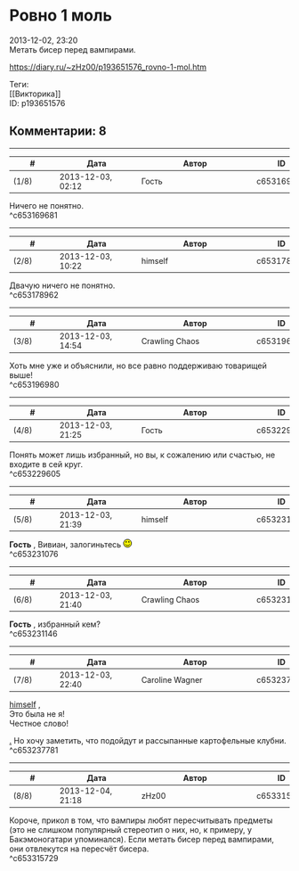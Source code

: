 Ровно 1 моль
============

  
2013-12-02, 23:20  
 Метать бисер перед вампирами.   
  
<https://diary.ru/~zHz00/p193651576_rovno-1-mol.htm>  
  
Теги:  
[[Викторика]]  
ID: p193651576  


Комментарии: 8
--------------

  


---



|         #         |              Дата              |                     Автор                     |           ID           |
| --- | --- | --- | --- |
| (1/8) | 2013-12-03, 02:12 | Гость | c653169681 |

  
 Ничего не понятно.   
 ^c653169681

---



|         #         |              Дата              |                     Автор                     |           ID           |
| --- | --- | --- | --- |
| (2/8) | 2013-12-03, 10:22 | himself | c653178962 |

  
 Двачую ничего не понятно.   
 ^c653178962

---



|         #         |              Дата              |                     Автор                     |           ID           |
| --- | --- | --- | --- |
| (3/8) | 2013-12-03, 14:54 | Crawling Chaos | c653196980 |

  
 Хоть мне уже и объяснили, но все равно поддерживаю товарищей выше!   
 ^c653196980

---



|         #         |              Дата              |                     Автор                     |           ID           |
| --- | --- | --- | --- |
| (4/8) | 2013-12-03, 21:25 | Гость | c653229605 |

  
 Понять может лишь избранный, но вы, к сожалению или счастью, не входите в сей круг.   
 ^c653229605

---



|         #         |              Дата              |                     Автор                     |           ID           |
| --- | --- | --- | --- |
| (5/8) | 2013-12-03, 21:39 | himself | c653231076 |

  
  **Гость**  , Вивиан, залогиньтесь ![:)](pics/3.gif)   
 ^c653231076

---



|         #         |              Дата              |                     Автор                     |           ID           |
| --- | --- | --- | --- |
| (6/8) | 2013-12-03, 21:40 | Crawling Chaos | c653231146 |

  
  **Гость**  , избранный кем?   
 ^c653231146

---



|         #         |              Дата              |                     Автор                     |           ID           |
| --- | --- | --- | --- |
| (7/8) | 2013-12-03, 22:40 | Caroline Wagner | c653237781 |

  
  [himself](http://himself.diary.ru "void")  ,   
 Это была не я!   
 Честное слово!   
   
  [.](https://zHz00.diary.ru/p193651576.htm?index=1#linkmore193651576m1)    Но хочу заметить, что подойдут и рассыпанные картофельные клубни.     
 ^c653237781

---



|         #         |              Дата              |                     Автор                     |           ID           |
| --- | --- | --- | --- |
| (8/8) | 2013-12-04, 21:18 | zHz00 | c653315729 |

  
 Короче, прикол в том, что вампиры любят пересчитывать предметы (это не слишком популярный стереотип о них, но, к примеру, у Бакэмоногатари упоминался). Если метать бисер перед вампирами, они отвлекутся на пересчёт бисера.   
 ^c653315729